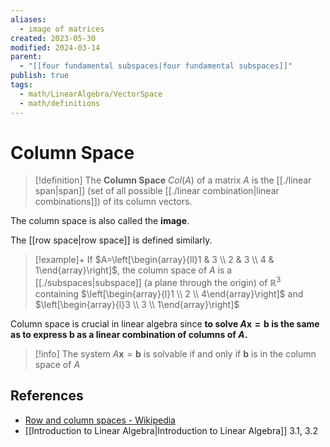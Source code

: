 ```yaml
---
aliases:
  - image of matrices
created: 2023-05-30
modified: 2024-03-14
parent:
  - "[[four fundamental subspaces|four fundamental subspaces]]"
publish: true
tags:
  - math/LinearAlgebra/VectorSpace
  - math/definitions
---
```


# Column Space

> [!definition] The **Column Space** $Col(A)$ of a matrix $A$ is the [[./linear span|span]] (set of all possible [[./linear combination|linear combinations]]) of its column vectors.

The column space is also called the **image**.

The [[row space|row space]] is defined similarly.

>[!example]+
>If $A=\left[\begin{array}{ll}1 & 3 \\ 2 & 3 \\ 4 & 1\end{array}\right]$, the column space of $A$ is a [[./subspaces|subspace]] (a plane through the origin) of $\mathbb{R}^3$ containing $\left[\begin{array}{l}1 \\ 2 \\ 4\end{array}\right]$ and $\left[\begin{array}{l}3 \\ 3 \\ 1\end{array}\right]$

Column space is crucial in linear algebra since **to solve $A\mathbf{x} = \mathbf{b}$ is the same as to express $\mathbf{b}$ as a linear combination of columns of $A$.**

> [!info] The system $A\mathbf{x} = \mathbf{b}$ is solvable if and only if $\mathbf{b}$ is in the column space of $A$

## References
- [Row and column spaces - Wikipedia](https://en.wikipedia.org/wiki/Row_and_column_spaces)
- [[Introduction to Linear Algebra|Introduction to Linear Algebra]] 3.1, 3.2
